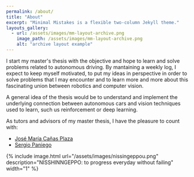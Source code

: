 ```yaml
---
permalink: /about/
title: "About"
excerpt: "Minimal Mistakes is a flexible two-column Jekyll theme."
layouts_gallery:
  - url: /assets/images/mm-layout-archive.png
    image_path: /assets/images/mm-layout-archive.png
    alt: "archive layout example"
---
```


I start my master's thesis with the objective and hope to learn and solve problems related to autonomous driving. By mantaining a weekly log, I expect to keep myself motivated, to put my ideas in perspective in order to solve problems that I may encounter and to learn more and more about this fascinating union between robotics and computer vision.

A general idea of the thesis would be to understand and implement the underlying connection between autonomous cars and vision techniques used to learn, such us reinforcement or deep learning.

As tutors and advisors of my master thesis, I have the pleasure to count with:
- [José María Cañas Plaza](https://gsyc.urjc.es/jmplaza/)
- [Sergio Paniego](https://roboticslaburjc.github.io/2019-phd-sergio-paniego/)

<!-- <br>
<p align="center">
<img src="/assets/images/nissingeppou.png" width="400">
<figcaption style="text-align: center">NISSHINNGEPPO: to progress everyday without failing</figcaption>
</p> -->

{% include image.html url="/assets/images/nissingeppou.png" description="NISSHINNGEPPO: to progress everyday without failing" width="1" %}

